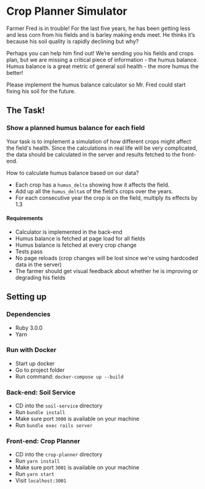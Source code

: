 # Crop Planner Simulator
Farmer Fred is in trouble! For the last five years, he has been getting less and less corn from his fields and is 
barley making ends meet. He thinks it’s because his soil quality is rapidly declining but why?

Perhaps you can help him find out! We’re sending you his fields and crops plan, but we are missing a critical piece of 
information - the humus balance. Humus balance is a great metric of general soil health - the more humus the better! 

Please implement the humus balance calculator so Mr. Fred could start fixing his soil for the future.

## The Task!

### Show a planned humus balance for each field
Your task is to implement a simulation of how different crops might affect the field's health.
Since the calculations in real life will be very complicated, the data should be calculated
in the server and results fetched to the front-end.

How to calculate humus balance based on our data?
* Each crop has a `humus_delta` showing how it affects the field.
* Add up all the `humus_delta`s of the field's crops over the years.
* For each consecutive year the crop is on the field, multiply its effects by 1.3

#### Requirements
* Calculator is implemented in the back-end
* Humus balance is fetched at page load for all fields
* Humus balance is fetched at every crop change
* Tests pass
* No page reloads (crop changes will be lost since we're using hardcoded data in the server)
* The farmer should get visual feedback about whether he is improving or degrading his fields

## Setting up

### Dependencies
* Ruby 3.0.0
* Yarn

### Run with Docker
* Start up docker
* Go to project folder
* Run command: `docker-compose up --build`

### Back-end: Soil Service
* CD into the `soil-service` directory
* Run `bundle install`
* Make sure port `3000` is available on your machine
* Run `bundle exec rails server`

### Front-end: Crop Planner
* CD into the `crop-planner` directory
* Run `yarn install`
* Make sure port `3001` is available on your machine    
* Run `yarn start`
* Visit `localhost:3001`
